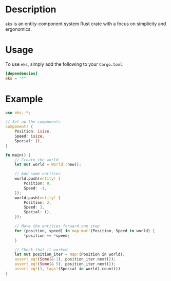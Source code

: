 # Description
`eks` is an entity-component system Rust crate with a focus on simplicity and ergonomics.

# Usage
To use `eks`, simply add the following to your `Cargo.toml`:

```toml
[dependencies]
eks = "*"
```

# Example
```rust
use eks::*;

// Set up the components
component! {
    Position: isize,
    Speed: isize,
    Special: (),
}

fn main() {
    // Create the world
    let mut world = World::new();

    // Add some entities
    world.push(entity! {
        Position: 0,
        Speed: -1,
    });
    world.push(entity! {
        Position: 2,
        Speed: 3,
        Special: (),
    });

    // Move the entities forward one step
    for (position, speed) in map_mut!(Position, Speed in world) {
        *position += *speed;
    }

    // Check that it worked
    let mut position_iter = map!(Position in world);
    assert_eq!(Some(&-1), position_iter.next());
    assert_eq!(Some(& 5), position_iter.next());
    assert_eq!(1, tags!(Special in world).count())
}
```
